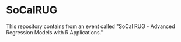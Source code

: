 # SoCalRUG
This repository contains  from an event called "SoCal RUG - Advanced Regression Models with R Applications."
